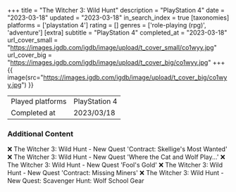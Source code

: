 +++
title = "The Witcher 3: Wild Hunt"
description = "PlayStation 4"
date = "2023-03-18"
updated = "2023-03-18"
in_search_index = true
[taxonomies]
platforms = ['playstation 4']
rating = []
genres = ['role-playing (rpg)', 'adventure']
[extra]
subtitle = "PlayStation 4"
completed_at = "2023-03-18"
url_cover_small = "https://images.igdb.com/igdb/image/upload/t_cover_small/co1wyy.jpg"
url_cover_big = "https://images.igdb.com/igdb/image/upload/t_cover_big/co1wyy.jpg"
+++
{{ image(src="https://images.igdb.com/igdb/image/upload/t_cover_big/co1wyy.jpg") }}

|              |            |
| ------------ | ---------- |
| Played platforms    | PlayStation 4 |
| Completed at | 2023/03/18 |



### Additional Content


❌ The Witcher 3: Wild Hunt - New Quest 'Contract: Skellige's Most Wanted'
❌ The Witcher 3: Wild Hunt - New Quest 'Where the Cat and Wolf Play...'
❌ The Witcher 3: Wild Hunt - New Quest 'Fool's Gold'
❌ The Witcher 3: Wild Hunt - New Quest 'Contract: Missing Miners'
❌ The Witcher 3: Wild Hunt - New Quest: Scavenger Hunt: Wolf School Gear